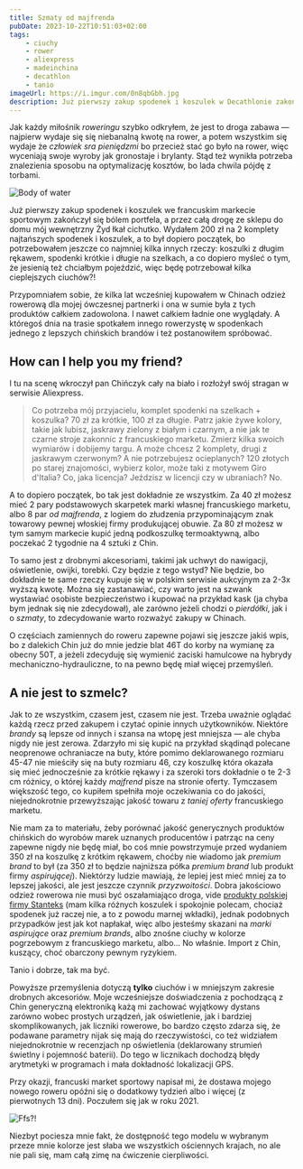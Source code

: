 ```yaml
---
title: Szmaty od majfrenda
pubDate: 2023-10-22T10:51:03+02:00
tags:
    - ciuchy
    - rower
    - aliexpress
    - madeinchina
    - decathlon
    - tanio
imageUrl: https://i.imgur.com/0n8qbGbh.jpg
description: Już pierwszy zakup spodenek i koszulek w Decathlonie zakończył się bólem portfela, a przez całą drogę ze sklepu do domu mój wewnętrzny Żyd łkał cichutko.
---
```


Jak każdy miłośnik _roweringu_ szybko odkryłem, że jest to droga zabawa &mdash; najpierw wydaje się się niebanalną kwotę na rower, a potem wszystkim się wydaje że _człowiek sra pieniędzmi_ bo przecież stać go było na rower, więc wyceniają swoje wyroby jak gronostaje i brylanty. Stąd też wynikła potrzeba znalezienia sposobu na optymalizację kosztów, bo lada chwila pójdę z torbami.

![Body of water](https://i.imgur.com/0n8qbGbh.jpg)

Już pierwszy zakup spodenek i koszulek we francuskim markecie sportowym zakończył się bólem portfela, a przez całą drogę ze sklepu do domu mój wewnętrzny Żyd łkał cichutko. Wydałem 200 zł na 2 komplety najtańszych spodenek i koszulek, a to był dopiero początek, bo potrzebowałem jeszcze co najmniej kilka innych rzeczy: koszulki z długim rękawem, spodenki krótkie i długie na szelkach, a co dopiero myśleć o tym, że jesienią też chciałbym pojeździć, więc będę potrzebował kilka cieplejszych ciuchów?!

Przypomniałem sobie, że kilka lat wcześniej kupowałem w Chinach odzież rowerową dla mojej ówczesnej partnerki i ona w sumie była z tych produktów całkiem zadowolona. I nawet całkiem ładnie one wyglądały. A któregoś dnia na trasie spotkałem innego rowerzystę w spodenkach jednego z lepszych chińskich brandów i też postanowiłem spróbować.

## How can I help you my friend?

I tu na scenę wkroczył pan Chińczyk cały na biało i rozłożył swój stragan w serwisie Aliexpress.

> Co potrzeba mój przyjacielu, komplet spodenki na szelkach + koszulka? 70 zł za krótkie, 100 zł za długie. Patrz jakie żywe kolory, takie jak lubisz, jaskrawy zielony z białym i czarnym, a nie jak te czarne stroje zakonnic z francuskiego marketu. Zmierz kilka swoich wymiarów i dobijemy targu. A może chcesz 2 komplety, drugi z jaskrawym czerwonym? A nie potrzebujesz ocieplanych? 120 złotych po starej znajomości, wybierz kolor, może taki z motywem Giro d'Italia? Co, jaka licencja? Jeździsz w licencji czy w ubraniach? No.

A to dopiero początek, bo tak jest dokładnie ze wszystkim. Za 40 zł możesz mieć 2 pary podstawowych skarpetek marki własnej francuskiego marketu, albo 8 par _od majfrenda_, z logiem do złudzenia przypominającym znak towarowy pewnej włoskiej firmy produkującej obuwie. Za 80 zł możesz w tym samym markecie kupić jedną podkoszulkę termoaktywną, albo poczekać 2 tygodnie na 4 sztuki z Chin.

To samo jest z drobnymi akcesoriami, takimi jak uchwyt do nawigacji, oświetlenie, owijki, torebki. Czy będzie z tego wstyd? Nie będzie, bo dokładnie te same rzeczy kupuje się w polskim serwisie aukcyjnym za 2-3x wyższą kwotę. Można się zastanawiać, czy warto jest na szwank wystawiać osobiste bezpieczeństwo i kupować na przykład kask (ja chyba bym jednak się nie zdecydował), ale zarówno jeżeli chodzi o _pierdółki_, jak i o _szmaty_, to zdecydowanie warto rozważyć zakupy w Chinach.

O częściach zamiennych do roweru zapewne pojawi się jeszcze jakiś wpis, bo z dalekich Chin już do mnie jedzie blat 46T do korby na wymianę za obecny 50T, a jeżeli zdecyduję się wymienić zaciski hamulcowe na hybrydy mechaniczno-hydrauliczne, to na pewno będę miał więcej przemyśleń.

## A nie jest to szmelc?

Jak to ze wszystkim, czasem jest, czasem nie jest. Trzeba uważnie oglądać każdą rzecz przed zakupem i czytać opinie innych użytkowników. Niektóre _brandy_ są lepsze od innych i szansa na wtopę jest mniejsza &mdash; ale chyba nigdy nie jest zerowa. Zdarzyło mi się kupić na przykład skądinąd polecane neoprenowe ochraniacze na buty, które pomimo deklarowanego rozmiaru 45-47 nie mieściły się na buty rozmiaru 46, czy koszulkę która okazała się mieć jednocześnie za krótkie rękawy i za szeroki tors dokładnie o te 2-3 cm różnicy, o której każdy _majfrend_ pisze na stronie oferty. Tymczasem większość tego, co kupiłem spełniła moje oczekiwania co do jakości, niejednokrotnie przewyższając jakość towaru z _taniej oferty_ francuskiego marketu.

Nie mam za to materiału, żeby porównać jakość generycznych produktów chińskich do wyrobów marek uznanych producentów i patrząc na ceny zapewne nigdy nie będę miał, bo coś mnie powstrzymuje przed wydaniem 350 zł na koszulkę z krótkim rękawem, choćby nie wiadomo jak _premium brand_ to był (za 350 zł to będzie najniższa półka _premium brand_ lub produkt firmy _aspirującej_). Niektórzy ludzie mawiają, że lepiej jest mieć mniej za to lepszej jakości, ale jest jeszcze czynnik _przyzwoitości_. Dobra jakościowo odzież rowerowa nie musi być oszałamiająco droga, vide [produkty polskiej firmy Stanteks](https://www.stanteks.pl/kategoria-produktu/stroje-rowerowe-i-do-biegania/) (mam kilka różnych koszulek i spokojnie polecam, chociaż spodenek już raczej nie, a to z powodu marnej wkładki), jednak podobnych przypadków jest jak kot napłakał, więc albo jesteśmy skazani na _marki aspirujące_ oraz _premium brands_, albo znośne ciuchy w kolorze pogrzebowym z francuskiego marketu, albo... No właśnie. Import z Chin, kuszący, choć obarczony pewnym ryzykiem.

Tanio i dobrze, tak ma być.

Powyższe przemyślenia dotyczą **tylko** ciuchów i w mniejszym zakresie drobnych akcesoriów. Moje wcześniejsze doświadczenia z pochodzącą z Chin generyczną elektroniką każą mi zachować wyjątkowy dystans zarówno wobec prostych urządzeń, jak oświetlenie, jak i bardziej skomplikowanych, jak liczniki rowerowe, bo bardzo często zdarza się, że podawane parametry nijak się mają do rzeczywistości, co też widziałem niejednokrotnie w recenzjach np oświetlenia (deklarowany strumień świetlny i pojemność baterii). Do tego w licznikach dochodzą błędy arytmetyki w programach i mała dokładność lokalizacji GPS.

Przy okazji, francuski market sportowy napisał mi, że dostawa mojego nowego roweru opóźni się o dodatkowy tydzień albo i więcej (z pierwotnych 13 dni). Poczułem się jak w roku 2021.

![Ffs?!](https://i.imgur.com/rvTVtBkh.jpg)

Niezbyt pociesza mnie fakt, że dostępność tego modelu w wybranym przeze mnie kolorze jest słaba we wszystkich ościennych krajach, no ale nie pali się, mam całą zimę na ćwiczenie cierpliwości.
